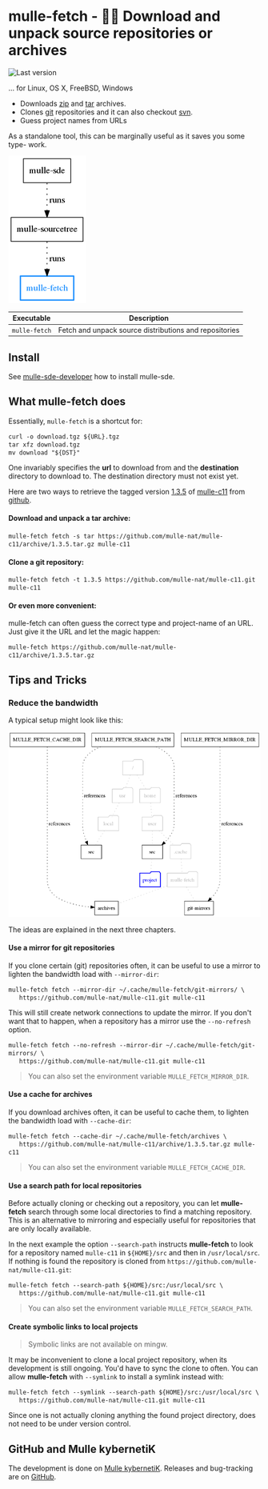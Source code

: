 # mulle-fetch - 🏃🏿 Download and unpack source repositories or archives

![Last version](https://img.shields.io/github/tag/mulle-nat/mulle-fetch.svg)

... for Linux, OS X, FreeBSD, Windows

* Downloads [zip](http://eab.abime.net/showthread.php?t=5025) and [tar](http://www.grumpynerd.com/?p=132) archives.
* Clones [git](//enux.pl/article/en/2014-01-21/why-git-sucks) repositories and it can also checkout [svn](//andreasjacobsen.com/2008/10/26/subversion-sucks-get-over-it/).
* Guess project names from URLs

As a standalone tool, this can be marginally useful as it saves you some type-
work.


![](dox/mulle-fetch-overview.png)


Executable          | Description
--------------------|--------------------------------
`mulle-fetch`       | Fetch and unpack source distributions and repositories


## Install

See [mulle-sde-developer](//github.com/mulle-sde/mulle-sde-developer) how
to install mulle-sde.


## What mulle-fetch does

Essentially, `mulle-fetch` is a shortcut for:

```
curl -o download.tgz ${URL}.tgz
tar xfz download.tgz
mv download "${DST}"
```

One invariably specifies the **url** to download from and the **destination** directory to download to. The destination directory must not exist yet.

Here are two ways to retrieve the tagged version [1.3.5](//github.com/mulle-nat/mulle-c11/releases/tag/1.3.5) of [mulle-c11](//github.com/mulle-nat/mulle-c11) from [github](//github.com).


#### Download and unpack a tar archive:

```
mulle-fetch fetch -s tar https://github.com/mulle-nat/mulle-c11/archive/1.3.5.tar.gz mulle-c11
```


#### Clone a git repository:

```
mulle-fetch fetch -t 1.3.5 https://github.com/mulle-nat/mulle-c11.git mulle-c11
```

#### Or even more convenient:

mulle-fetch can often guess the correct type and project-name of an URL. Just
give it the URL and let the magic happen:

```
mulle-fetch https://github.com/mulle-nat/mulle-c11/archive/1.3.5.tar.gz
```


## Tips and Tricks


### Reduce the bandwidth

A typical setup might look like this:

![](dox/mulle-fetch-fs.png)

The ideas are explained in the next three chapters.

#### Use a mirror for git repositories

If you clone certain (git) repositories often, it can be useful to use a mirror
to lighten the bandwidth load with `--mirror-dir`:

```
mulle-fetch fetch --mirror-dir ~/.cache/mulle-fetch/git-mirrors/ \
   https://github.com/mulle-nat/mulle-c11.git mulle-c11
```

This will still create network connections to update the mirror. If you don't
want that to happen, when a repository has a mirror use the `--no-refresh`
option.

```
mulle-fetch fetch --no-refresh --mirror-dir ~/.cache/mulle-fetch/git-mirrors/ \
   https://github.com/mulle-nat/mulle-c11.git mulle-c11
```

> You can also set the environment variable `MULLE_FETCH_MIRROR_DIR`.

#### Use a cache for archives

If you download archives often, it can be useful to cache them, to lighten the
bandwidth load with `--cache-dir`:

```
mulle-fetch fetch --cache-dir ~/.cache/mulle-fetch/archives \
   https://github.com/mulle-nat/mulle-c11/archive/1.3.5.tar.gz mulle-c11
```

> You can also set the environment variable `MULLE_FETCH_CACHE_DIR`.


#### Use a search path for local repositories

Before actually cloning or checking out a repository, you can let
**mulle-fetch** search through some local directories to find a matching
repository. This is an alternative to mirroring and especially useful for
repositories that are only locally available.

In the next example the option `--search-path` instructs **mulle-fetch** to
look for a repository named `mulle-c11` in `${HOME}/src` and
then in `/usr/local/src`. If nothing is found the repository is cloned from
`https://github.com/mulle-nat/mulle-c11.git`:

```
mulle-fetch fetch --search-path ${HOME}/src:/usr/local/src \
   https://github.com/mulle-nat/mulle-c11.git mulle-c11
```

> You can also set the environment variable `MULLE_FETCH_SEARCH_PATH`.

#### Create symbolic links to local projects

> Symbolic links are not available on mingw.

It may be inconvenient to clone a local project repository, when its
development is still ongoing. You'd have to sync the clone to often.
You can allow **mulle-fetch** with `--symlink` to install a symlink instead with:

```
mulle-fetch fetch --symlink --search-path ${HOME}/src:/usr/local/src \
   https://github.com/mulle-nat/mulle-c11.git mulle-c11
```

Since one is not actually cloning anything the found project directory, does
not need to be under version control.


## GitHub and Mulle kybernetiK

The development is done on [Mulle kybernetiK](https://www.mulle-kybernetik.com/software/git/mulle-fetch/master). Releases and bug-tracking are on [GitHub](https://github.com/{{PUBLISHER}}/mulle-fetch).


